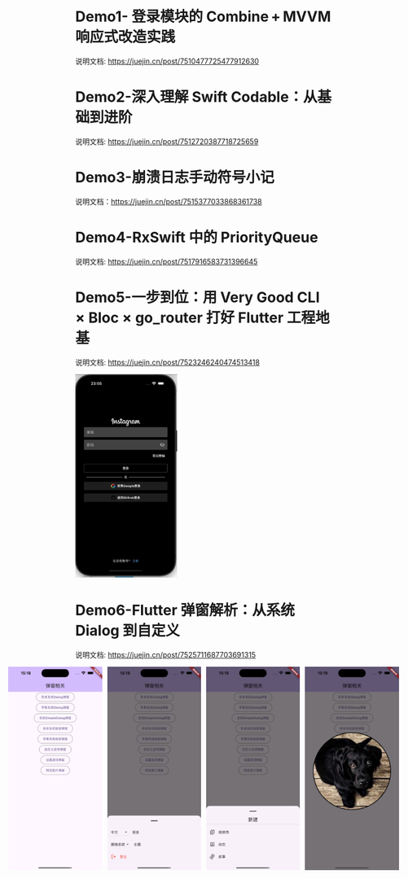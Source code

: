  #  Demo1- 登录模块的 **Combine + MVVM** 响应式改造实践
说明文档: https://juejin.cn/post/7510477725477912630
# Demo2-深入理解 Swift Codable：从基础到进阶
说明文档: https://juejin.cn/post/7512720387718725659
# Demo3-崩溃日志手动符号小记
说明文档：https://juejin.cn/post/7515377033868361738
# Demo4-RxSwift 中的 PriorityQueue
说明文档: https://juejin.cn/post/7517916583731396645
# Demo5-一步到位：用 Very Good CLI × Bloc × go_router 打好 Flutter 工程地基
说明文档: https://juejin.cn/post/7523246240474513418

<img src="Screenshots/Jul-05.gif "  alt="登录" width="200" height="400">

# Demo6-Flutter 弹窗解析：从系统 Dialog 到自定义
说明文档: https://juejin.cn/post/7525711687703691315

<div style="display: flex; justify-content: center; gap: 10px;">
<img src="Screenshots/6_1.png "  alt="弹窗" width="200" height="400">
<img src="Screenshots/6_2.png "  alt="弹窗" width="200" height="400">
<img src="Screenshots/6_3.png "  alt="弹窗" width="200" height="400">
<img src="Screenshots/6_4.png " alt="弹窗" width="200" height="400">
</div>

